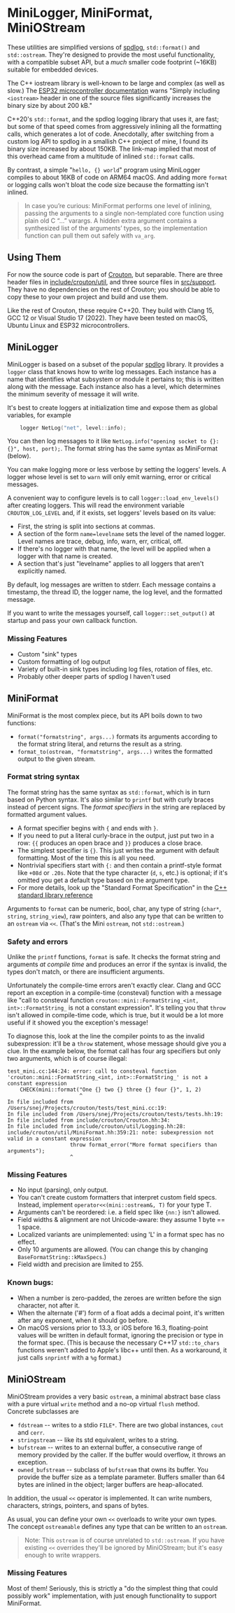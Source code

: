 # MiniLogger, MiniFormat, MiniOStream

These utilities are simplified versions of [spdlog][SPDLOG], `std::format()` and `std::ostream`. They're designed to provide the most useful functionality, with a compatible subset API, but a _much_ smaller code footprint (~16KB) suitable for embedded devices.

The C++ iostream library is well-known to be large and complex (as well as slow.) The [ESP32 microcontroller documentation][ESPDOC] warns "Simply including `<iostream>` header in one of the source files significantly increases the binary size by about 200 kB."

C++20's `std::format`, and the spdlog logging library that uses it, are fast; but some of that speed comes from aggressively inlining all the formatting calls, which generates a lot of code. Anecdotally, after switching from a custom log API to spdlog in a smallish C++ project of mine, I found its binary size increased by about 150KB. The link-map implied that most of this overhead came from a multitude of inlined `std::format` calls.

By contrast, a simple "`hello, {} world`" program using MiniLogger compiles to about 16KB of code on ARM64 macOS. And adding more `format` or logging calls won't bloat the code size because the formatting isn't inlined.

> In case you’re curious: MiniFormat performs one level of inlining, passing the arguments to a single non-templated core function using plain old C “…” varargs. A hidden extra argument contains a synthesized list of the arguments’ types, so the implementation function can pull them out safely with `va_arg`.

## Using Them

For now the source code is part of [Crouton](README.md), but separable. There are three header files in [include/crouton/util](../include/crouton/util/), and three source files in [src/support](../src/support/). They have no dependencies on the rest of Crouton; you should be able to copy these to your own project and build and use them.

Like the rest of Crouton, these require C++20. They build with Clang 15, GCC 12 or Visual Studio 17 (2022). They have been tested on macOS, Ubuntu Linux and ESP32 microcontrollers.

## MiniLogger

MiniLogger is based on a subset of the popular [spdlog][SPDLOG] library. It provides a `logger` class that knows how to write log messages. Each instance has a name that identifies what subsystem or module it pertains to; this is written along with the message. Each instance also has a level, which determines the minimum severity of message it will write.

It's best to create loggers at initialization time and expose them as global variables, for example
```c++
    logger NetLog("net", level::info);
```
You can then log messages to it like `NetLog.info("opening socket to {}:{}", host, port);`. The format string has the same syntax as MiniFormat (below).

You can make logging more or less verbose by setting the loggers' levels. A logger whose level is set to `warn` will only emit warning, error or critical messages.

A convenient way to configure levels is to call `logger::load_env_levels()` after creating loggers. This will read the environment variable `CROUTON_LOG_LEVEL` and, if it exists, set loggers' levels based on its value:
- First, the string is split into sections at commas.
- A section of the form `name=levelname` sets the level of the named logger. Level names are trace, debug, info, warn, err, critical, off.
- If there's no logger with that name, the level will be applied when a logger with that name is created.
- A section that's just "levelname" applies to all loggers that aren't explicitly named.

By default, log messages are written to stderr. Each message contains a timestamp, the thread ID, the logger name, the log level, and the formatted message.

If you want to write the messages yourself, call `logger::set_output()` at startup and pass your own callback function.

### Missing Features

- Custom "sink" types
- Custom formatting of log output
- Variety of built-in sink types including log files, rotation of files, etc.
- Probably other deeper parts of spdlog I haven't used


## MiniFormat

MiniFormat is the most complex piece, but its API boils down to two functions:

- `format("formatstring", args...)` formats its arguments according to the format string literal, and returns the result as a string.
- `format_to(ostream, "formatstring", args...)` writes the formatted output to the given stream.

### Format string syntax

The format string has the same syntax as `std::format`, which is in turn based on Python syntax. It's also similar to `printf` but with curly braces instead of percent signs. The _format specifiers_ in the string are replaced by formatted argument values.

- A format specifier begins with `{` and ends with `}`.
- If you need to put a literal curly-brace in the output, just put two in a row: `{{` produces an open brace and `}}` produces a close brace.
- The simplest specifier is `{}`. This just writes the argument with default formatting. Most of the time this is all you need.
- Nontrivial specifiers start with `{:` and then contain a printf-style format like `+08d` or `.20s`. Note that the type character (`d`, `s`, etc.) is optional; if it's omitted you get a default type based on the argument type.
- For more details, look up the "Standard Format Specification" in the [C++ standard library reference][FMTSPEC]

Arguments to `format` can be numeric, bool, char, any type of string (`char*`, `string`, `string_view`), raw pointers, and also any type that can be written to an `ostream` via `<<`. (That's the Mini `ostream`, not `std::ostream`.)

### Safety and errors

Unlike the `printf` functions, `format` is safe. It checks the format string and arguments _at compile time_ and produces an error if the syntax is invalid, the types don't match, or there are insufficient arguments.

Unfortunately the compile-time errors aren't exactly clear. Clang and GCC report an exception in a compile-time (consteval) function with a message like "call to consteval function `crouton::mini::FormatString_<int, int>::FormatString_` is not a constant expression". It's telling you that `throw` isn't allowed in compile-time code, which is true, but it would be a lot more useful if it showed you the exception's message!

To diagnose this, look at the line the compiler points to as the invalid subexpression: it'll be a `throw` statement, whose message should give you a clue. In the example below, the format call has four arg specifiers but only two arguments, which is of course illegal:

```
test_mini.cc:144:24: error: call to consteval function 'crouton::mini::FormatString_<int, int>::FormatString_' is not a constant expression
    CHECK(mini::format("One {} two {} three {} four {}", 1, 2)
                       ^
In file included from /Users/snej/Projects/crouton/tests/test_mini.cc:19:
In file included from /Users/snej/Projects/crouton/tests/tests.hh:19:
In file included from include/crouton/Crouton.hh:34:
In file included from include/crouton/util/Logging.hh:28:
include/crouton/util/MiniFormat.hh:359:21: note: subexpression not valid in a constant expression
                    throw format_error("More format specifiers than arguments");
                    ^
```

### Missing Features

- No input (parsing), only output.
- You can't create custom formatters that interpret custom field specs. Instead, implement `operator<<(mini::ostream&, T)` for your type T.
- Arguments can't be reordered: i.e. a field spec like `{nn:}` isn't allowed.
- Field widths & alignment are not Unicode-aware: they assume 1 byte == 1 space.
- Localized variants are unimplemented: using 'L' in a format spec has no effect.
- Only 10 arguments are allowed. (You can change this by changing `BaseFormatString::kMaxSpecs`.)
- Field width and precision are limited to 255.

### Known bugs:

- When a number is zero-padded, the zeroes are written before the sign character, not after it.
- When the alternate ('#') form of a float adds a decimal point, it's written after any exponent,
  when it should go before.
- On macOS versions prior to 13.3, or iOS before 16.3, floating-point values will be written in default format, ignoring the precision or type in the format spec. (This is because the necessary C++17 `std::to_chars` functions weren't added to Apple's libc++ until then. As a workaround, it just calls `snprintf` with a `%g` format.)


## MiniOStream

MiniOStream provides a very basic `ostream`, a minimal abstract base class with a pure virtual `write` method and a no-op virtual `flush` method. Concrete subclasses are

- `fdstream` -- writes to a stdio `FILE*`. There are two global instances, `cout` and `cerr`.
- `stringstream` -- like its std equivalent, writes to a string.
- `bufstream` -- writes to an external buffer, a consecutive range of memory provided by the caller.
  If the buffer would overflow, it throws an exception.
- `owned_bufstream` -- subclass of `bufstream` that owns its buffer. You provide the buffer size as a template parameter. Buffers smaller than 64 bytes are inlined in the object; larger buffers are heap-allocated.

In addition, the usual `<<` operator is implemented. It can write numbers, characters, strings, pointers, and spans of bytes.

As usual, you can define your own `<<` overloads to write your own types. The concept `ostreamable` defines any type that can be written to an `ostream`.

> Note: This `ostream` is of course unrelated to `std::ostream`. If you have existing `<<` overrides they'll be ignored by MiniOStream; but it's easy enough to write wrappers.

### Missing Features

Most of them! Seriously, this is strictly a "do the simplest thing that could possibly work" implementation, with just enough functionality to support MiniFormat.

[ESPDOC]: https://docs.espressif.com/projects/esp-idf/en/latest/esp32/api-guides/cplusplus.html#iostream
[FMTSPEC]: https://en.cppreference.com/w/cpp/utility/format/formatter
[SPDLOG]: https://github.com/gabime/spdlog

